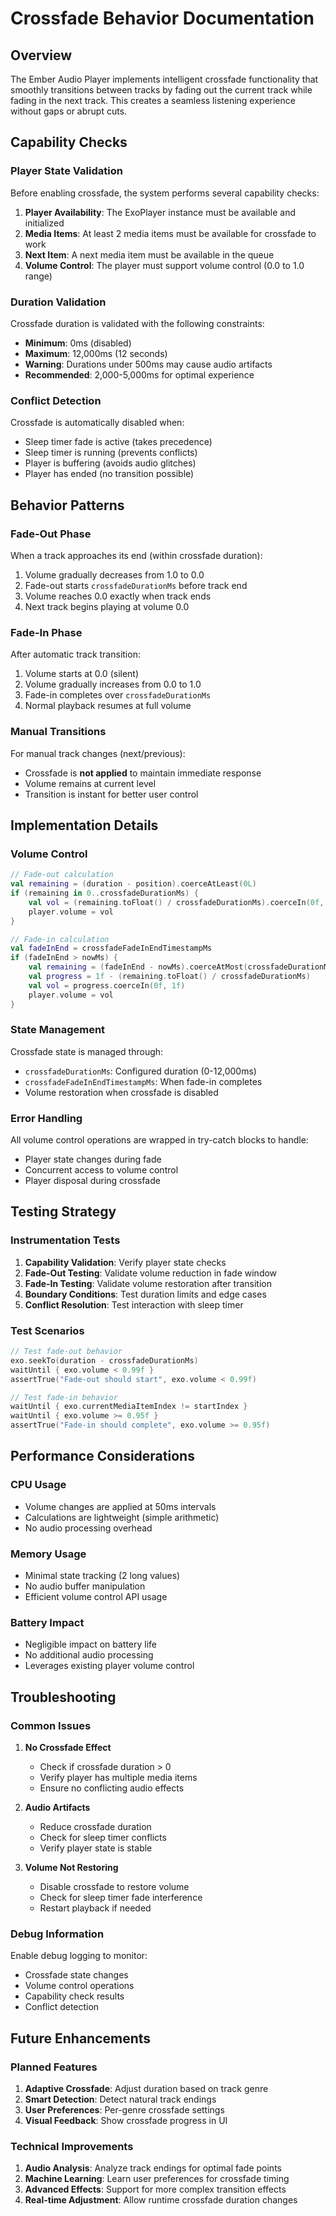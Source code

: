 # Crossfade Behavior Documentation

## Overview

The Ember Audio Player implements intelligent crossfade functionality that smoothly transitions between tracks by fading out the current track while fading in the next track. This creates a seamless listening experience without gaps or abrupt cuts.

## Capability Checks

### Player State Validation

Before enabling crossfade, the system performs several capability checks:

1. **Player Availability**: The ExoPlayer instance must be available and initialized
2. **Media Items**: At least 2 media items must be available for crossfade to work
3. **Next Item**: A next media item must be available in the queue
4. **Volume Control**: The player must support volume control (0.0 to 1.0 range)

### Duration Validation

Crossfade duration is validated with the following constraints:

- **Minimum**: 0ms (disabled)
- **Maximum**: 12,000ms (12 seconds)
- **Warning**: Durations under 500ms may cause audio artifacts
- **Recommended**: 2,000-5,000ms for optimal experience

### Conflict Detection

Crossfade is automatically disabled when:

- Sleep timer fade is active (takes precedence)
- Sleep timer is running (prevents conflicts)
- Player is buffering (avoids audio glitches)
- Player has ended (no transition possible)

## Behavior Patterns

### Fade-Out Phase

When a track approaches its end (within crossfade duration):

1. Volume gradually decreases from 1.0 to 0.0
2. Fade-out starts `crossfadeDurationMs` before track end
3. Volume reaches 0.0 exactly when track ends
4. Next track begins playing at volume 0.0

### Fade-In Phase

After automatic track transition:

1. Volume starts at 0.0 (silent)
2. Volume gradually increases from 0.0 to 1.0
3. Fade-in completes over `crossfadeDurationMs`
4. Normal playback resumes at full volume

### Manual Transitions

For manual track changes (next/previous):

- Crossfade is **not applied** to maintain immediate response
- Volume remains at current level
- Transition is instant for better user control

## Implementation Details

### Volume Control

```kotlin
// Fade-out calculation
val remaining = (duration - position).coerceAtLeast(0L)
if (remaining in 0..crossfadeDurationMs) {
    val vol = (remaining.toFloat() / crossfadeDurationMs).coerceIn(0f, 1f)
    player.volume = vol
}

// Fade-in calculation
val fadeInEnd = crossfadeFadeInEndTimestampMs
if (fadeInEnd > nowMs) {
    val remaining = (fadeInEnd - nowMs).coerceAtMost(crossfadeDurationMs)
    val progress = 1f - (remaining.toFloat() / crossfadeDurationMs)
    val vol = progress.coerceIn(0f, 1f)
    player.volume = vol
}
```

### State Management

Crossfade state is managed through:

- `crossfadeDurationMs`: Configured duration (0-12,000ms)
- `crossfadeFadeInEndTimestampMs`: When fade-in completes
- Volume restoration when crossfade is disabled

### Error Handling

All volume control operations are wrapped in try-catch blocks to handle:

- Player state changes during fade
- Concurrent access to volume control
- Player disposal during crossfade

## Testing Strategy

### Instrumentation Tests

1. **Capability Validation**: Verify player state checks
2. **Fade-Out Testing**: Validate volume reduction in fade window
3. **Fade-In Testing**: Validate volume restoration after transition
4. **Boundary Conditions**: Test duration limits and edge cases
5. **Conflict Resolution**: Test interaction with sleep timer

### Test Scenarios

```kotlin
// Test fade-out behavior
exo.seekTo(duration - crossfadeDurationMs)
waitUntil { exo.volume < 0.99f }
assertTrue("Fade-out should start", exo.volume < 0.99f)

// Test fade-in behavior
waitUntil { exo.currentMediaItemIndex != startIndex }
waitUntil { exo.volume >= 0.95f }
assertTrue("Fade-in should complete", exo.volume >= 0.95f)
```

## Performance Considerations

### CPU Usage

- Volume changes are applied at 50ms intervals
- Calculations are lightweight (simple arithmetic)
- No audio processing overhead

### Memory Usage

- Minimal state tracking (2 long values)
- No audio buffer manipulation
- Efficient volume control API usage

### Battery Impact

- Negligible impact on battery life
- No additional audio processing
- Leverages existing player volume control

## Troubleshooting

### Common Issues

1. **No Crossfade Effect**
   - Check if crossfade duration > 0
   - Verify player has multiple media items
   - Ensure no conflicting audio effects

2. **Audio Artifacts**
   - Reduce crossfade duration
   - Check for sleep timer conflicts
   - Verify player state is stable

3. **Volume Not Restoring**
   - Disable crossfade to restore volume
   - Check for sleep timer fade interference
   - Restart playback if needed

### Debug Information

Enable debug logging to monitor:

- Crossfade state changes
- Volume control operations
- Capability check results
- Conflict detection

## Future Enhancements

### Planned Features

1. **Adaptive Crossfade**: Adjust duration based on track genre
2. **Smart Detection**: Detect natural track endings
3. **User Preferences**: Per-genre crossfade settings
4. **Visual Feedback**: Show crossfade progress in UI

### Technical Improvements

1. **Audio Analysis**: Analyze track endings for optimal fade points
2. **Machine Learning**: Learn user preferences for crossfade timing
3. **Advanced Effects**: Support for more complex transition effects
4. **Real-time Adjustment**: Allow runtime crossfade duration changes
